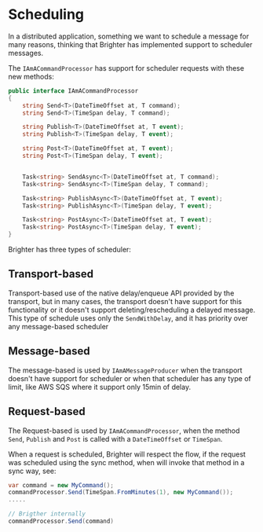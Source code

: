 # Scheduling


In a distributed application, something we want to schedule a message for many reasons, thinking that Brighter has implemented support to scheduler messages.

The `IAmACommandProcessor` has support for scheduler requests with these new methods:

```csharp
public interface IAmACommandProcessor
{
    string Send<T>(DateTimeOffset at, T command);
    string Send<T>(TimeSpan delay, T command);

    string Publish<T>(DateTimeOffset at, T event);
    string Publish<T>(TimeSpan delay, T event);

    string Post<T>(DateTimeOffset at, T event);
    string Post<T>(TimeSpan delay, T event);


    Task<string> SendAsync<T>(DateTimeOffset at, T command);
    Task<string> SendAsync<T>(TimeSpan delay, T command);

    Task<string> PublishAsync<T>(DateTimeOffset at, T event);
    Task<string> PublishAsync<T>(TimeSpan delay, T event);

    Task<string> PostAsync<T>(DateTimeOffset at, T event);
    Task<string> PostAsync<T>(TimeSpan delay, T event);
}
```

Brighter has three types of scheduler:
## Transport-based
Transport-based use of the native delay/enqueue API provided by the transport, but in many cases, the transport doesn't have support for this functionality or it doesn't support deleting/rescheduling a delayed message. This type of schedule uses only the `SendWithDelay`, and it has priority over any message-based scheduler

## Message-based
The message-based is used by `IAmAMessageProducer` when the transport doesn't have support for scheduler or when that scheduler has any type of limit, like AWS SQS where it support only 15min of delay.

## Request-based
The Request-based is used by `IAmACommandProcessor`, when the method `Send`, `Publish` and `Post` is called with a `DateTimeOffset` or `TimeSpan`.

When a request is scheduled, Brighter will respect the flow, if the request was scheduled using the sync method, when will invoke that method in a sync way, see:

```csharp
var command = new MyCommand();
commandProcessor.Send(TimeSpan.FromMinutes(1), new MyCommand());
.....

// Brigther internally
commandProcessor.Send(command)
```